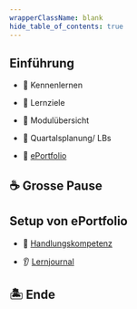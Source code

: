 ```yaml
---
wrapperClassName: blank
hide_table_of_contents: true
---
```


<Timeline title="Woche 1">
<Event time="12:45">

## Einführung
- :wave: Kennenlernen

- :dart: Lernziele

- :telescope: Modulübersicht

- :bookmark: Quartalsplanung/ LBs

- :notebook: [ePortfolio](../themen/eportfolio.md)

</Event>
<Event time="14:20">

## :coffee: Grosse Pause

</Event>
<Event time="14:40">

## Setup von ePortfolio
- :pencil: [Handlungskompetenz](../themen/handlungskompetenz.md)

- :ear: [Lernjournal](../themen/lernjournal.md)

</Event>
<Event time="16:15">

## 🏝️ Ende

</Event>
</Timeline>
